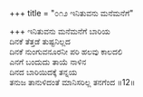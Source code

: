 +++
title = "೦೧೨ ಇನಿತುವನು ಮನೆಮನೆಗೆ"

+++
ಇನಿತುವನು ಮನೆಮನೆಗೆ ಬಾರಿಯ  
ದಿನಕೆ ತೆತ್ತಡೆ ತುಷ್ಟನಿಲ್ಲದ  
ದಿನಕೆ ನುಂಗುವನೂರನೀ ಪರಿ ಹಲವು ಕಾಲದಲಿ   
ಎನಗೆ ಬಂದುದು ತಾಯೆ ನಾಳಿನ  
ದಿನದ ಬಾರಿಯಿದಕ್ಕೆ ತನ್ನಯ  
ತನುಜ ತಾನುಳಿದಂತೆ ಮಾನಿಸರಿಲ್ಲ ತನಗೆಂದ      ॥12॥